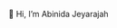 👋 Hi, I’m Abinida Jeyarajah

<!---
abinida/abinida is a ✨ special ✨ repository because its `README.md` (this file) appears on your GitHub profile.
You can click the Preview link to take a look at your changes.
--->
